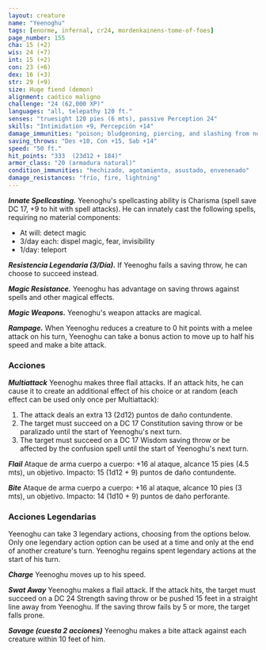 ```yaml
---
layout: creature
name: "Yeenoghu"
tags: [enorme, infernal, cr24, mordenkainens-tome-of-foes]
page_number: 155
cha: 15 (+2)
wis: 24 (+7)
int: 15 (+2)
con: 23 (+6)
dex: 16 (+3)
str: 29 (+9)
size: Huge fiend (demon)
alignment: caótico maligno
challenge: "24 (62,000 XP)"
languages: "all, telepathy 120 ft."
senses: "truesight 120 pies (6 mts), passive Perception 24"
skills: "Intimidation +9, Percepción +14"
damage_immunities: "poison; bludgeoning, piercing, and slashing from nonmagical attacks"
saving_throws: "Des +10, Con +15, Sab +14"
speed: "50 ft."
hit_points: "333  (23d12 + 184)"
armor_class: "20 (armadura natural)"
condition_immunities: "hechizado, agotamiento, asustado, envenenado"
damage_resistances: "frío, fire, lightning"
---
```


***Innate Spellcasting.*** Yeenoghu's spellcasting ability is Charisma (spell save DC 17, +9 to hit with spell attacks). He can innately cast the following spells, requiring no material components:
* At will: detect magic
* 3/day each: dispel magic, fear, invisibility
* 1/day: teleport

***Resistencia Legendaria (3/Día).*** If Yeenoghu fails a saving throw, he can choose to succeed instead.

***Magic Resistance.*** Yeenoghu has advantage on saving throws against spells and other magical effects.

***Magic Weapons.*** Yeenoghu's weapon attacks are magical.

***Rampage.*** When Yeenoghu reduces a creature to 0 hit points with a melee attack on his turn, Yeenoghu can take a bonus action to move up to half his speed and make a bite attack.

### Acciones

***Multiattack*** Yeenoghu makes three flail attacks. If an attack hits, he can cause it to create an additional effect of his choice or at random (each effect can be used only once per Multiattack):
1. The attack deals an extra 13 (2d12) puntos de daño contundente.
2. The target must succeed on a DC 17 Constitution saving throw or be paralizado until the start of Yeenoghu's next turn.
3. The target must succeed on a DC 17 Wisdom saving throw or be affected by the confusion spell until the start of Yeenoghu's next turn.

***Flail*** Ataque de arma cuerpo a cuerpo: +16 al ataque, alcance 15 pies (4.5 mts), un objetivo. Impacto: 15 (1d12 + 9) puntos de daño contundente.

***Bite*** Ataque de arma cuerpo a cuerpo: +16 al ataque, alcance 10 pies (3 mts), un objetivo. Impacto: 14 (1d10 + 9) puntos de daño perforante.

### Acciones Legendarias

Yeenoghu can take 3 legendary actions, choosing from the options below. Only one legendary action option can be used at a time and only at the end of another creature's turn. Yeenoghu regains spent legendary actions at the start of his turn.

***Charge*** Yeenoghu moves up to his speed.

***Swat Away*** Yeenoghu makes a flail attack. If the attack hits, the target must succeed on a DC 24 Strength saving throw or be pushed 15 feet in a straight line away from Yeenoghu. If the saving throw fails by 5 or more, the target falls prone.

***Savage (cuesta 2 acciones)*** Yeenoghu makes a bite attack against each creature within 10 feet of him.